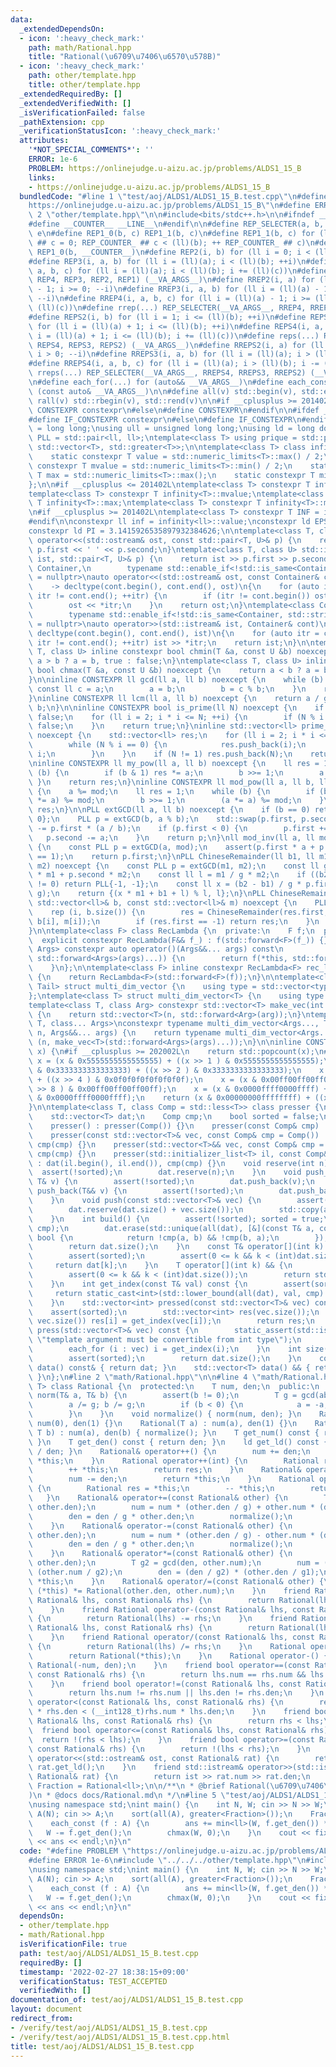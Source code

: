 ```yaml
---
data:
  _extendedDependsOn:
  - icon: ':heavy_check_mark:'
    path: math/Rational.hpp
    title: "Rational(\u6709\u7406\u6570\u578B)"
  - icon: ':heavy_check_mark:'
    path: other/template.hpp
    title: other/template.hpp
  _extendedRequiredBy: []
  _extendedVerifiedWith: []
  _isVerificationFailed: false
  _pathExtension: cpp
  _verificationStatusIcon: ':heavy_check_mark:'
  attributes:
    '*NOT_SPECIAL_COMMENTS*': ''
    ERROR: 1e-6
    PROBLEM: https://onlinejudge.u-aizu.ac.jp/problems/ALDS1_15_B
    links:
    - https://onlinejudge.u-aizu.ac.jp/problems/ALDS1_15_B
  bundledCode: "#line 1 \"test/aoj/ALDS1/ALDS1_15_B.test.cpp\"\n#define PROBLEM \"\
    https://onlinejudge.u-aizu.ac.jp/problems/ALDS1_15_B\"\n#define ERROR 1e-6\n#line\
    \ 2 \"other/template.hpp\"\n\n#include<bits/stdc++.h>\n\n#ifndef __COUNTER__\n\
    #define __COUNTER__ __LINE__\n#endif\n\n#define REP_SELECTER(a, b, c, d, e, ...)\
    \ e\n#define REP1_0(b, c) REP1_1(b, c)\n#define REP1_1(b, c) for (ll REP_COUNTER_\
    \ ## c = 0; REP_COUNTER_ ## c < (ll)(b); ++ REP_COUNTER_ ## c)\n#define REP1(b)\
    \ REP1_0(b, __COUNTER__)\n#define REP2(i, b) for (ll i = 0; i < (ll)(b); ++i)\n\
    #define REP3(i, a, b) for (ll i = (ll)(a); i < (ll)(b); ++i)\n#define REP4(i,\
    \ a, b, c) for (ll i = (ll)(a); i < (ll)(b); i += (ll)(c))\n#define rep(...) REP_SELECTER(__VA_ARGS__,\
    \ REP4, REP3, REP2, REP1) (__VA_ARGS__)\n#define RREP2(i, a) for (ll i = (ll)(a)\
    \ - 1; i >= 0; --i)\n#define RREP3(i, a, b) for (ll i = (ll)(a) - 1; i >= (ll)(b);\
    \ --i)\n#define RREP4(i, a, b, c) for (ll i = (ll)(a) - 1; i >= (ll)(b); i -=\
    \ (ll)(c))\n#define rrep(...) REP_SELECTER(__VA_ARGS__, RREP4, RREP3, RREP2) (__VA_ARGS__)\n\
    #define REPS2(i, b) for (ll i = 1; i <= (ll)(b); ++i)\n#define REPS3(i, a, b)\
    \ for (ll i = (ll)(a) + 1; i <= (ll)(b); ++i)\n#define REPS4(i, a, b, c) for (ll\
    \ i = (ll)(a) + 1; i <= (ll)(b); i += (ll)(c))\n#define reps(...) REP_SELECTER(__VA_ARGS__,\
    \ REPS4, REPS3, REPS2) (__VA_ARGS__)\n#define RREPS2(i, a) for (ll i = (ll)(a);\
    \ i > 0; --i)\n#define RREPS3(i, a, b) for (ll i = (ll)(a); i > (ll)(b); --i)\n\
    #define RREPS4(i, a, b, c) for (ll i = (ll)(a); i > (ll)(b); i -= (ll)(c))\n#define\
    \ rreps(...) REP_SELECTER(__VA_ARGS__, RREPS4, RREPS3, RREPS2) (__VA_ARGS__)\n\
    \n#define each_for(...) for (auto&& __VA_ARGS__)\n#define each_const(...) for\
    \ (const auto& __VA_ARGS__)\n\n#define all(v) std::begin(v), std::end(v)\n#define\
    \ rall(v) std::rbegin(v), std::rend(v)\n\n#if __cplusplus >= 201402L\n#define\
    \ CONSTEXPR constexpr\n#else\n#define CONSTEXPR\n#endif\n\n#ifdef __cpp_if_constexpr\n\
    #define IF_CONSTEXPR constexpr\n#else\n#define IF_CONSTEXPR\n#endif\n\nusing ll\
    \ = long long;\nusing ull = unsigned long long;\nusing ld = long double;\nusing\
    \ PLL = std::pair<ll, ll>;\ntemplate<class T> using prique = std::priority_queue<T,\
    \ std::vector<T>, std::greater<T>>;\n\ntemplate<class T> class infinity {\n  public:\n\
    \    static constexpr T value = std::numeric_limits<T>::max() / 2;\n    static\
    \ constexpr T mvalue = std::numeric_limits<T>::min() / 2;\n    static constexpr\
    \ T max = std::numeric_limits<T>::max();\n    static constexpr T min = std::numeric_limits<T>::min();\n\
    };\n\n#if __cplusplus <= 201402L\ntemplate<class T> constexpr T infinity<T>::value;\n\
    template<class T> constexpr T infinity<T>::mvalue;\ntemplate<class T> constexpr\
    \ T infinity<T>::max;\ntemplate<class T> constexpr T infinity<T>::min;\n#endif\n\
    \n#if __cplusplus >= 201402L\ntemplate<class T> constexpr T INF = infinity<T>::value;\n\
    #endif\n\nconstexpr ll inf = infinity<ll>::value;\nconstexpr ld EPS = 1e-8;\n\
    constexpr ld PI = 3.1415926535897932384626;\n\ntemplate<class T, class U> std::ostream&\
    \ operator<<(std::ostream& ost, const std::pair<T, U>& p) {\n    return ost <<\
    \ p.first << ' ' << p.second;\n}\ntemplate<class T, class U> std::istream& operator>>(std::istream&\
    \ ist, std::pair<T, U>& p) {\n    return ist >> p.first >> p.second;\n}\n\ntemplate<class\
    \ Container,\n        typename std::enable_if<!std::is_same<Container, std::string>::value>::type*\
    \ = nullptr>\nauto operator<<(std::ostream& ost, const Container& cont)\n    \
    \    -> decltype(cont.begin(), cont.end(), ost)\n{\n    for (auto itr = cont.begin();\
    \ itr != cont.end(); ++itr) {\n        if (itr != cont.begin()) ost << ' ';\n\
    \        ost << *itr;\n    }\n    return ost;\n}\ntemplate<class Container,\n\
    \        typename std::enable_if<!std::is_same<Container, std::string>::value>::type*\
    \ = nullptr>\nauto operator>>(std::istream& ist, Container& cont)\n        ->\
    \ decltype(cont.begin(), cont.end(), ist)\n{\n    for (auto itr = cont.begin();\
    \ itr != cont.end(); ++itr) ist >> *itr;\n    return ist;\n}\n\ntemplate<class\
    \ T, class U> inline constexpr bool chmin(T &a, const U &b) noexcept {\n    return\
    \ a > b ? a = b, true : false;\n}\ntemplate<class T, class U> inline constexpr\
    \ bool chmax(T &a, const U &b) noexcept {\n    return a < b ? a = b, true : false;\n\
    }\n\ninline CONSTEXPR ll gcd(ll a, ll b) noexcept {\n    while (b) {\n       \
    \ const ll c = a;\n        a = b;\n        b = c % b;\n    }\n    return a;\n\
    }\ninline CONSTEXPR ll lcm(ll a, ll b) noexcept {\n    return a / gcd(a, b) *\
    \ b;\n}\n\ninline CONSTEXPR bool is_prime(ll N) noexcept {\n    if (N <= 1) return\
    \ false;\n    for (ll i = 2; i * i <= N; ++i) {\n        if (N % i == 0) return\
    \ false;\n    }\n    return true;\n}\ninline std::vector<ll> prime_factor(ll N)\
    \ noexcept {\n    std::vector<ll> res;\n    for (ll i = 2; i * i <= N; ++i) {\n\
    \        while (N % i == 0) {\n            res.push_back(i);\n            N /=\
    \ i;\n        }\n    }\n    if (N != 1) res.push_back(N);\n    return res;\n}\n\
    \ninline CONSTEXPR ll my_pow(ll a, ll b) noexcept {\n    ll res = 1;\n    while\
    \ (b) {\n        if (b & 1) res *= a;\n        b >>= 1;\n        a *= a;\n   \
    \ }\n    return res;\n}\ninline CONSTEXPR ll mod_pow(ll a, ll b, ll mod) noexcept\
    \ {\n    a %= mod;\n    ll res = 1;\n    while (b) {\n        if (b & 1) (res\
    \ *= a) %= mod;\n        b >>= 1;\n        (a *= a) %= mod;\n    }\n    return\
    \ res;\n}\n\nPLL extGCD(ll a, ll b) noexcept {\n    if (b == 0) return PLL{1,\
    \ 0};\n    PLL p = extGCD(b, a % b);\n    std::swap(p.first, p.second);\n    p.second\
    \ -= p.first * (a / b);\n    if (p.first < 0) {\n        p.first += b;\n     \
    \   p.second -= a;\n    }\n    return p;\n}\nll mod_inv(ll a, ll mod) noexcept\
    \ {\n    const PLL p = extGCD(a, mod);\n    assert(p.first * a + p.second * mod\
    \ == 1);\n    return p.first;\n}\nPLL ChineseRemainder(ll b1, ll m1, ll b2, ll\
    \ m2) noexcept {\n    const PLL p = extGCD(m1, m2);\n    const ll g = p.first\
    \ * m1 + p.second * m2;\n    const ll l = m1 / g * m2;\n    if ((b2 - b1) % g\
    \ != 0) return PLL{-1, -1};\n    const ll x = (b2 - b1) / g * p.first % (m2 /\
    \ g);\n    return {(x * m1 + b1 + l) % l, l};\n}\nPLL ChineseRemainders(const\
    \ std::vector<ll>& b, const std::vector<ll>& m) noexcept {\n    PLL res{0, 1};\n\
    \    rep (i, b.size()) {\n        res = ChineseRemainder(res.first, res.second,\
    \ b[i], m[i]);\n        if (res.first == -1) return res;\n    }\n    return res;\n\
    }\n\ntemplate<class F> class RecLambda {\n  private:\n    F f;\n  public:\n  \
    \  explicit constexpr RecLambda(F&& f_) : f(std::forward<F>(f_)) {}\n    template<class...\
    \ Args> constexpr auto operator()(Args&&... args) const\n            -> decltype(f(*this,\
    \ std::forward<Args>(args)...)) {\n        return f(*this, std::forward<Args>(args)...);\n\
    \    }\n};\n\ntemplate<class F> inline constexpr RecLambda<F> rec_lambda(F&& f)\
    \ {\n    return RecLambda<F>(std::forward<F>(f));\n}\n\ntemplate<class Head, class...\
    \ Tail> struct multi_dim_vector {\n    using type = std::vector<typename multi_dim_vector<Tail...>::type>;\n\
    };\ntemplate<class T> struct multi_dim_vector<T> {\n    using type = T;\n};\n\n\
    template<class T, class Arg> constexpr std::vector<T> make_vec(int n, Arg&& arg)\
    \ {\n    return std::vector<T>(n, std::forward<Arg>(arg));\n}\ntemplate<class\
    \ T, class... Args>\nconstexpr typename multi_dim_vector<Args..., T>::type make_vec(int\
    \ n, Args&&... args) {\n    return typename multi_dim_vector<Args..., T>::type\
    \ (n, make_vec<T>(std::forward<Args>(args)...));\n}\n\ninline CONSTEXPR int popcnt(ull\
    \ x) {\n#if __cplusplus >= 202002L\n    return std::popcount(x);\n#endif\n   \
    \ x = (x & 0x5555555555555555) + ((x >> 1 ) & 0x5555555555555555);\n    x = (x\
    \ & 0x3333333333333333) + ((x >> 2 ) & 0x3333333333333333);\n    x = (x & 0x0f0f0f0f0f0f0f0f)\
    \ + ((x >> 4 ) & 0x0f0f0f0f0f0f0f0f);\n    x = (x & 0x00ff00ff00ff00ff) + ((x\
    \ >> 8 ) & 0x00ff00ff00ff00ff);\n    x = (x & 0x0000ffff0000ffff) + ((x >> 16)\
    \ & 0x0000ffff0000ffff);\n    return (x & 0x00000000ffffffff) + ((x >> 32) & 0x00000000ffffffff);\n\
    }\n\ntemplate<class T, class Comp = std::less<T>> class presser {\n  protected:\n\
    \    std::vector<T> dat;\n    Comp cmp;\n    bool sorted = false;\n  public:\n\
    \    presser() : presser(Comp()) {}\n    presser(const Comp& cmp) : cmp(cmp) {}\n\
    \    presser(const std::vector<T>& vec, const Comp& cmp = Comp()) : dat(vec),\
    \ cmp(cmp) {}\n    presser(std::vector<T>&& vec, const Comp& cmp = Comp()) : dat(std::move(vec)),\
    \ cmp(cmp) {}\n    presser(std::initializer_list<T> il, const Comp& cmp = Comp())\
    \ : dat(il.begin(), il.end()), cmp(cmp) {}\n    void reserve(int n) {\n      \
    \  assert(!sorted);\n        dat.reserve(n);\n    }\n    void push_back(const\
    \ T& v) {\n        assert(!sorted);\n        dat.push_back(v);\n    }\n    void\
    \ push_back(T&& v) {\n        assert(!sorted);\n        dat.push_back(std::move(v));\n\
    \    }\n    void push(const std::vector<T>& vec) {\n        assert(!sorted);\n\
    \        dat.reserve(dat.size() + vec.size());\n        std::copy(all(vec), std::back_inserter(dat));\n\
    \    }\n    int build() {\n        assert(!sorted); sorted = true;\n        std::sort(all(dat),\
    \ cmp);\n        dat.erase(std::unique(all(dat), [&](const T& a, const T& b) ->\
    \ bool {\n            return !cmp(a, b) && !cmp(b, a);\n        }), dat.end());\n\
    \        return dat.size();\n    }\n    const T& operator[](int k) const& {\n\
    \        assert(sorted);\n        assert(0 <= k && k < (int)dat.size());\n   \
    \     return dat[k];\n    }\n    T operator[](int k) && {\n        assert(sorted);\n\
    \        assert(0 <= k && k < (int)dat.size());\n        return std::move(dat[k]);\n\
    \    }\n    int get_index(const T& val) const {\n        assert(sorted);\n   \
    \     return static_cast<int>(std::lower_bound(all(dat), val, cmp) - dat.begin());\n\
    \    }\n    std::vector<int> pressed(const std::vector<T>& vec) const {\n    \
    \    assert(sorted);\n        std::vector<int> res(vec.size());\n        rep (i,\
    \ vec.size()) res[i] = get_index(vec[i]);\n        return res;\n    }\n    void\
    \ press(std::vector<T>& vec) const {\n        static_assert(std::is_integral<T>::value,\
    \ \"template argument must be convertible from int type\");\n        assert(sorted);\n\
    \        each_for (i : vec) i = get_index(i);\n    }\n    int size() const {\n\
    \        assert(sorted);\n        return dat.size();\n    }\n    const std::vector<T>&\
    \ data() const& { return dat; }\n    std::vector<T> data() && { return std::move(dat);\
    \ }\n};\n#line 2 \"math/Rational.hpp\"\n\n#line 4 \"math/Rational.hpp\"\n\ntemplate<class\
    \ T> class Rational {\n  protected:\n    T num, den;\n  public:\n    static void\
    \ norm(T& a, T& b) {\n        assert(b != 0);\n        T g = gcd(abs(a), abs(b));\n\
    \        a /= g; b /= g;\n        if (b < 0) {\n            a = -a; b = -b;\n\
    \        }\n    }\n    void normalize() { norm(num, den); }\n    Rational() :\
    \ num(0), den(1) {}\n    Rational(T a) : num(a), den(1) {}\n    Rational(T a,\
    \ T b) : num(a), den(b) { normalize(); }\n    T get_num() const { return num;\
    \ }\n    T get_den() const { return den; }\n    ld get_ld() const { return (ld)num\
    \ / den; }\n    Rational& operator++() {\n        num += den;\n        return\
    \ *this;\n    }\n    Rational operator++(int) {\n        Rational res = *this;\n\
    \        ++ *this;\n        return res;\n    }\n    Rational& operator--() {\n\
    \        num -= den;\n        return *this;\n    }\n    Rational operator--(int)\
    \ {\n        Rational res = *this;\n        -- *this;\n        return res;\n \
    \   }\n    Rational& operator+=(const Rational& other) {\n        T g = gcd(den,\
    \ other.den);\n        num = num * (other.den / g) + other.num * (den / g);\n\
    \        den = den / g * other.den;\n        normalize();\n        return *this;\n\
    \    }\n    Rational& operator-=(const Rational& other) {\n        T g = gcd(den,\
    \ other.den);\n        num = num * (other.den / g) - other.num * (den / g);\n\
    \        den = den / g * other.den;\n        normalize();\n        return *this;\n\
    \    }\n    Rational& operator*=(const Rational& other) {\n        T g1 = gcd(num,\
    \ other.den);\n        T g2 = gcd(den, other.num);\n        num = (num / g1) *\
    \ (other.num / g2);\n        den = (den / g2) * (other.den / g1);\n        return\
    \ *this;\n    }\n    Rational& operator/=(const Rational& other) {\n        return\
    \ (*this) *= Rational(other.den, other.num);\n    }\n    friend Rational operator+(const\
    \ Rational& lhs, const Rational& rhs) {\n        return Rational(lhs) += rhs;\n\
    \    }\n    friend Rational operator-(const Rational& lhs, const Rational& rhs)\
    \ {\n        return Rational(lhs) -= rhs;\n    }\n    friend Rational operator*(const\
    \ Rational& lhs, const Rational& rhs) {\n        return Rational(lhs) *= rhs;\n\
    \    }\n    friend Rational operator/(const Rational& lhs, const Rational& rhs)\
    \ {\n        return Rational(lhs) /= rhs;\n    }\n    Rational operator+() {\n\
    \        return Rational(*this);\n    }\n    Rational operator-() {\n        return\
    \ Rational(-num, den);\n    }\n    friend bool operator==(const Rational& lhs,\
    \ const Rational& rhs) {\n        return lhs.num == rhs.num && lhs.den == rhs.den;\n\
    \    }\n    friend bool operator!=(const Rational& lhs, const Rational& rhs) {\n\
    \        return lhs.num != rhs.num || lhs.den != rhs.den;\n    }\n    friend bool\
    \ operator<(const Rational& lhs, const Rational& rhs) {\n        return (__int128_t)lhs.num\
    \ * rhs.den < (__int128_t)rhs.num * lhs.den;\n    }\n    friend bool operator>(const\
    \ Rational& lhs, const Rational& rhs) {\n        return rhs < lhs;\n    }\n  \
    \  friend bool operator<=(const Rational& lhs, const Rational& rhs) {\n      \
    \  return !(rhs < lhs);\n    }\n    friend bool operator>=(const Rational& lhs,\
    \ const Rational& rhs) {\n        return !(lhs < rhs);\n    }\n    friend std::ostream&\
    \ operator<<(std::ostream& ost, const Rational& rat) {\n        return ost <<\
    \ rat.get_ld();\n    }\n    friend std::istream& operator>>(std::istream& ist,\
    \ Rational& rat) {\n        return ist >> rat.num >> rat.den;\n    }\n};\n\nusing\
    \ Fraction = Rational<ll>;\n\n/**\n * @brief Rational(\u6709\u7406\u6570\u578B\
    )\n * @docs docs/Rational.md\n */\n#line 5 \"test/aoj/ALDS1/ALDS1_15_B.test.cpp\"\
    \nusing namespace std;\nint main() {\n    int N, W; cin >> N >> W;\n    vector<Fraction>\
    \ A(N); cin >> A;\n    sort(all(A), greater<Fraction>());\n    Fraction ans;\n\
    \    each_const (f : A) {\n        ans += min<ll>(W, f.get_den()) * f;\n     \
    \   W -= f.get_den();\n        chmax(W, 0);\n    }\n    cout << fixed << setprecision(12)\
    \ << ans << endl;\n}\n"
  code: "#define PROBLEM \"https://onlinejudge.u-aizu.ac.jp/problems/ALDS1_15_B\"\n\
    #define ERROR 1e-6\n#include \"../../../other/template.hpp\"\n#include \"../../../math/Rational.hpp\"\
    \nusing namespace std;\nint main() {\n    int N, W; cin >> N >> W;\n    vector<Fraction>\
    \ A(N); cin >> A;\n    sort(all(A), greater<Fraction>());\n    Fraction ans;\n\
    \    each_const (f : A) {\n        ans += min<ll>(W, f.get_den()) * f;\n     \
    \   W -= f.get_den();\n        chmax(W, 0);\n    }\n    cout << fixed << setprecision(12)\
    \ << ans << endl;\n}\n"
  dependsOn:
  - other/template.hpp
  - math/Rational.hpp
  isVerificationFile: true
  path: test/aoj/ALDS1/ALDS1_15_B.test.cpp
  requiredBy: []
  timestamp: '2022-02-27 18:38:15+09:00'
  verificationStatus: TEST_ACCEPTED
  verifiedWith: []
documentation_of: test/aoj/ALDS1/ALDS1_15_B.test.cpp
layout: document
redirect_from:
- /verify/test/aoj/ALDS1/ALDS1_15_B.test.cpp
- /verify/test/aoj/ALDS1/ALDS1_15_B.test.cpp.html
title: test/aoj/ALDS1/ALDS1_15_B.test.cpp
---
```

